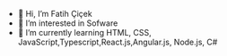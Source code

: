 - 👋 Hi, I’m Fatih Çiçek
- 👀 I’m interested in Sofware
- 🌱 I’m currently learning HTML, CSS, JavaScript,Typescript,React.js,Angular.js, Node.js, C#

<!---
fatihcicek0/fatihcicek0 is a ✨ special ✨ repository because its `README.md` (this file) appears on your GitHub profile.
You can click the Preview link to take a look at your changes.
--->
